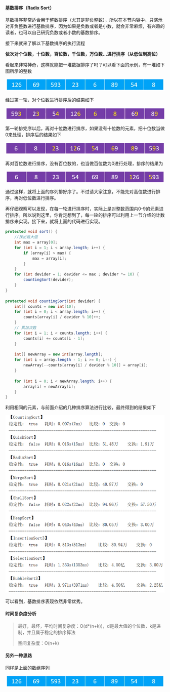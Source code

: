 #### 基数排序（Radix Sort）

基数排序非常适合用于整数排序（尤其是非负整数），所以在本节内容中，只演示对非负整数进行基数排序，因为如果是负数或者是小数，就会非常麻烦，有兴趣的读者，也可以自己研究负数或者小数的基数排序。

接下来就来了解以下基数排序的执行流程

**依次对个位数，十位数，百位数，千位数，万位数...进行排序（从低位到高位）**

看起来非常神奇，这样就能把一堆数据排序了吗？可以看下面的示例，有一堆如下图所示的整数

![1575460185093](./Resource/1575460185093.png)

经过第一轮，对个位数进行排序后的结果如下

![1575460293665](./Resource/1575460293665.png)

第一轮排完序以后，再对十位数进行排序，如果没有十位数的元素，把十位数当做0来处理，排序后的结果如下

![1575460359148](./Resource/1575460359148.png)

再对百位数进行排序，没有百位数的，也当做百位数为0进行处理，排序的结果为

![1575460423543](./Resource/1575460423543.png)

通过这样，就将上面的序列排好序了。不过请大家注意，不能先对高位数进行排序，再对低位数进行排序。

再仔细观察可以发现，在每一轮进行排序时，实际上是对整数范围内0-9的元素进行排序。所以说到这里，你肯定想到了，每一轮的排序可以利用上一节介绍的计数排序来实现。接下来，就将上面的代码进行实现。

```java
protected void sort() {
    //找出最大值
    int max = array[0];
    for (int i = 1; i < array.length; i++) {
        if (array[i] > max) {
            max = array[i];
        }
    }
    for (int devider = 1; devider <= max ; devider *= 10) {
        countingSort(devider);
    }
}

protected void countingSort(int devider) {
    int[] counts = new int[10];
    for (int i = 0; i < array.length; i++) {
        counts[array[i] / devider % 10]++;
    }
    // 累加次数
    for (int i = 1; i < counts.length; i++) {
        counts[i] += counts[i - 1];
    }

    int[] newArray = new int[array.length];
    for (int i = array.length - 1; i >= 0; i--) {
        newArray[--counts[array[i] / devider % 10]] = array[i];
    }

    for (int i = 0; i < newArray.length; i++) {
        array[i] = newArray[i];
    }
}
```

利用相同的元素，与前面介绍的几种排序算法进行比较，最终得到的结果如下

![1575462067646](./Resource/1575462067646.png)

可以看到，基数排序表现依然非常优秀。

#### 时间复杂度分析

> 最好，最坏，平均时间复杂度：O(d*(n+k))，d是最大值的个位数，k是进制，并且属于稳定的排序算法
>
> 空间复杂度：O(n+k)

#### 另外一种思路

同样是上面的数组序列

![1575460185093](./Resource/1575460185093.png)
